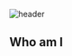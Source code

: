 ![header](https://capsule-render.vercel.app/api?type=rounded&color=gradient&height=300&section=header&text=Hi%20there&fontSize=90)

## Who am I


<!--
**KYOUNGNAM-MIN/KYOUNGNAM-MIN** is a ✨ _special_ ✨ repository because its `README.md` (this file) appears on your GitHub profile.

Here are some ideas to get you started:

- 🔭 I’m currently working on ...
- 🌱 I’m currently learning ...
- 👯 I’m looking to collaborate on ...
- 🤔 I’m looking for help with ...
- 💬 Ask me about ...
- 📫 How to reach me: ...
- 😄 Pronouns: ...
- ⚡ Fun fact: ...
-->
